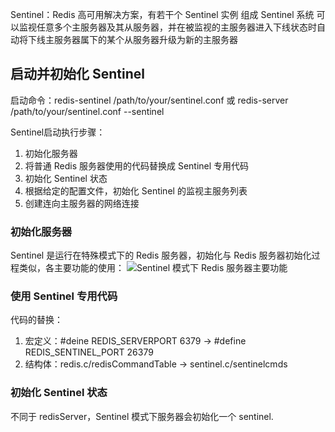 Sentinel：Redis 高可用解决方案，有若干个 Sentinel 实例 组成 Sentinel 系统 可以监视任意多个主服务器及其从服务器，并在被监视的主服务器进入下线状态时自动将下线主服务器属下的某个从服务器升级为新的主服务器

## 启动并初始化 Sentinel

启动命令：redis-sentinel /path/to/your/sentinel.conf 或 redis-server /path/to/your/sentinel.conf --sentinel

Sentinel启动执行步骤：
1. 初始化服务器
2. 将普通 Redis 服务器使用的代码替换成 Sentinel 专用代码
3. 初始化 Sentinel 状态
4. 根据给定的配置文件，初始化 Sentinel 的监视主服务列表
5. 创建连向主服务器的网络连接

### 初始化服务器

Sentinel 是运行在特殊模式下的 Redis 服务器，初始化与 Redis 服务器初始化过程类似，各主要功能的使用：
![Sentinel 模式下 Redis 服务器主要功能](https://i.loli.net/2017/08/03/5982f922c3b60.png)

### 使用 Sentinel 专用代码

代码的替换：
1. 宏定义：#deine REDIS_SERVERPORT 6379 -> #define REDIS_SENTINEL_PORT 26379
2. 结构体：redis.c/redisCommandTable -> sentinel.c/sentinelcmds

### 初始化 Sentinel 状态

不同于 redisServer，Sentinel 模式下服务器会初始化一个 sentinel.

